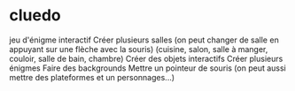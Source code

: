 # cluedo
jeu d'énigme interactif
Créer plusieurs salles (on peut changer de salle en appuyant sur une flèche avec la souris) (cuisine, salon, salle à manger, couloir, salle de bain, chambre)
Créer des objets interactifs
Créer plusieurs énigmes 
Faire des backgrounds
Mettre un pointeur de souris
(on peut aussi mettre des plateformes et un personnages...)
